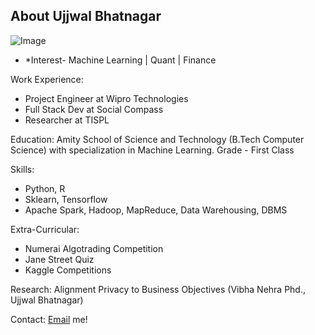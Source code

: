 ## About Ujjwal Bhatnagar
![Image](C:/Users/ujjwa/OneDrive/Pictures/PassportPhoto.jpg)
* *Interest- Machine Learning | Quant | Finance

Work Experience:
- Project Engineer at Wipro Technologies
- Full Stack Dev at Social Compass
- Researcher at TISPL

Education:
Amity School of Science and Technology (B.Tech Computer Science) with specialization in Machine Learning. Grade - First Class

Skills:
- Python, R
- Sklearn, Tensorflow
- Apache Spark, Hadoop, MapReduce, Data Warehousing, DBMS

Extra-Curricular:
- Numerai Algotrading Competition
- Jane Street Quiz
- Kaggle Competitions

Research:
Alignment Privacy to Business Objectives (Vibha Nehra Phd., Ujjwal Bhatnagar)

Contact:
[Email](mailto:ujjwalbhatnagar18@gmail.com) me!




